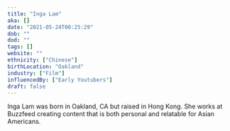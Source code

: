```yaml
---
title: "Inga Lam"
aka: []
date: "2021-05-24T00:25:29"
dob: ""
dod: ""
tags: []
website: ""
ethnicity: ["Chinese"]
birthLocation: "Oakland"
industry: ["Film"]
influencedBy: ["Early Youtubers"]
draft: false
---
```


Inga Lam was born in Oakland, CA but raised in Hong Kong. She works at Buzzfeed creating content that is both personal and relatable for Asian Americans.
